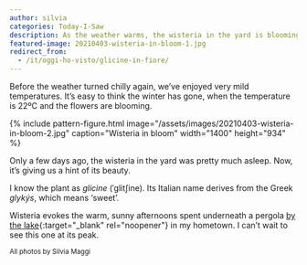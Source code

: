 ```yaml
---
author: silvia
categories: Today-I-Saw
description: As the weather warms, the wisteria in the yard is blooming. I took a couple of pictures of it.
featured-image: 20210403-wisteria-in-bloom-1.jpg
redirect_from:
  - /it/oggi-ho-visto/glicine-in-fiore/
---
```

Before the weather turned chilly again, we’ve enjoyed very mild temperatures. It’s easy to think the winter has gone, when the temperature is 22ºC and the flowers are blooming.

<!--more-->

{% include pattern-figure.html image="/assets/images/20210403-wisteria-in-bloom-2.jpg" caption="Wisteria in bloom" width="1400" height="934" %}

Only a few days ago, the wisteria in the yard was pretty much asleep. Now, it’s giving us a hint of its beauty.

I know the plant as _glicine_ (ˈɡlitʃine). Its Italian name derives from the Greek _glykýs_, which means ‘sweet’.

Wisteria evokes the warm, sunny afternoons spent underneath a pergola [by the lake](https://silviamaggidesign.com/photography/instagram-drained-my-creativity/){:target="_blank" rel="noopener"} in my hometown. I can’t wait to see this one at its peak.

<small>All photos by Silvia Maggi</small>